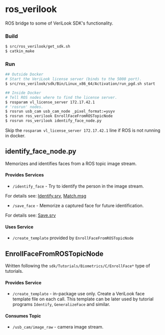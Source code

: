 # ros_verilook

ROS bridge to some of VeriLook SDK's functionality.

### Build
```bash
$ src/ros_verilook/get_sdk.sh
$ catkin_make
```

### Run

```bash
## Outside Docker
# Start the VeriLook license server (binds to the 5000 port).
$ src/ros_verilook/sdk/Bin/Linux_x86_64/Activation/run_pgd.sh start

## Inside Docker
# Tell ROS nodes where to find the license server.
$ rosparam vl_license_server 172.17.42.1
# 'rosrun' nodes.
$ rosrun usb_cam usb_cam_node _pixel_format:=yuyv
$ rosrun ros_verilook EnrollFaceFromROSTopicNode
$ rosrun ros_verilook identify_face_node.py
```

Skip the `rosparam vl_license_server 172.17.42.1` line if ROS is not running in
docker.

## identify_face_node.py

Memorizes and identifies faces from a ROS topic image stream.

#### Provides Services
* `/identify_face` - Try to identify the person in the image stream.

For details see: [Identify.srv](srv/Identify.srv), [Match.msg](msg/Match.msg)

* `/save_face` - Memorize a captured face for future identification.

For details see: [Save.srv](srv/Save.srv)

#### Uses Service
* `/create_template` provided by `EnrollFaceFromROSTopicNode`

## EnrollFaceFromROSTopicNode

Written following the `sdk/Tutorials/Biometrics/C/EnrollFace*` type of tutorials.

#### Provides Service
* `/create_template` - in-package use only. Create a VeriLook face template file
on each call. This template can be later used by tutorial programs `Identify`,
`GeneralizeFace` and similar.

#### Consumes Topic
* `/usb_cam/image_raw` - camera image stream.

